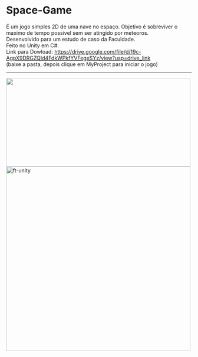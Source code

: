 # Space-Game
 
É um jogo simples 2D de uma nave no espaço. Objetivo é sobreviver o maximo de tempo possivel sem ser atingido por meteoros.
<br>
Desenvolvido para um estudo de caso da Faculdade.
<br>
Feito no Unity em C#.
<br>
Link para Dowload: https://drive.google.com/file/d/19c-AgpX9DRGZQId4FdkWPkfYVFegeSYz/view?usp=drive_link
<br>
(baixe a pasta, depois clique em MyProject para iniciar o jogo)
<hr>
<img width="500" height="240" src="https://github.com/user-attachments/assets/689733ce-5390-4351-a644-fbc08e6d7cc9">
<br>
<img width="500" alt="ft-unity" src="https://github.com/user-attachments/assets/bda46fba-5797-407d-acba-378d77aab845">
